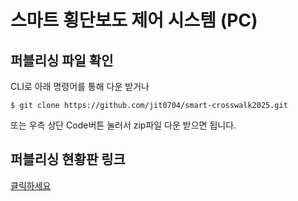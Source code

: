 # 스마트 횡단보도 제어 시스템 (PC)

## 퍼블리싱 파일 확인

CLI로 아래 명령어를 통해 다운 받거나

```
$ git clone https://github.com/jit0704/smart-crosswalk2025.git
```

또는 우측 상단 Code버튼 눌러서 zip파일 다운 받으면 됩니다.

## 퍼블리싱 현황판 링크

<a href="https://zingy-nougat-e25759.netlify.app/org/" target="_blank">클릭하세요</a>
